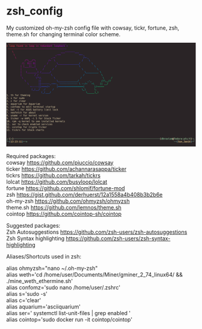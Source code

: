 # zsh_config
My customized oh-my-zsh config file with cowsay, tickr, fortune, zsh, theme.sh for changing terminal color scheme.

![alt text](image.png)

Required packages:<br/>
cowsay https://github.com/piuccio/cowsay<br/>  ticker https://github.com/achannarasappa/ticker<br/>  tickrs https://github.com/tarkah/tickrs<br/>  lolcat https://github.com/busyloop/lolcat<br/>  fortune https://github.com/shlomif/fortune-mod<br/>  zsh https://gist.github.com/derhuerst/12a1558a4b408b3b2b6e<br/>  oh-my-zsh https://github.com/ohmyzsh/ohmyzsh<br/>  theme.sh https://github.com/lemnos/theme.sh<br/> cointop https://github.com/cointop-sh/cointop<br/>

Suggested packages:<br/>
Zsh Autosuggestions https://github.com/zsh-users/zsh-autosuggestions<br/> Zsh Syntax highlighting https://github.com/zsh-users/zsh-syntax-highlighting<br/>

Aliases/Shortcuts used in zsh:<br/>

alias ohmyzsh="nano ~/.oh-my-zsh"<br/>
alias weth='cd /home/user/Documents/Miner/gminer_2_74_linux64/ && ./mine_weth_ethermine.sh'<br/>
alias confomz='sudo nano /home/user/.zshrc'<br/>
alias s='sudo -s'<br/>
alias c='clear'<br/>
alias aquarium='asciiquarium'<br/>
alias ser=' systemctl list-unit-files | grep enabled '<br/>
alias cointop='sudo docker run -it cointop/cointop'<br/>
